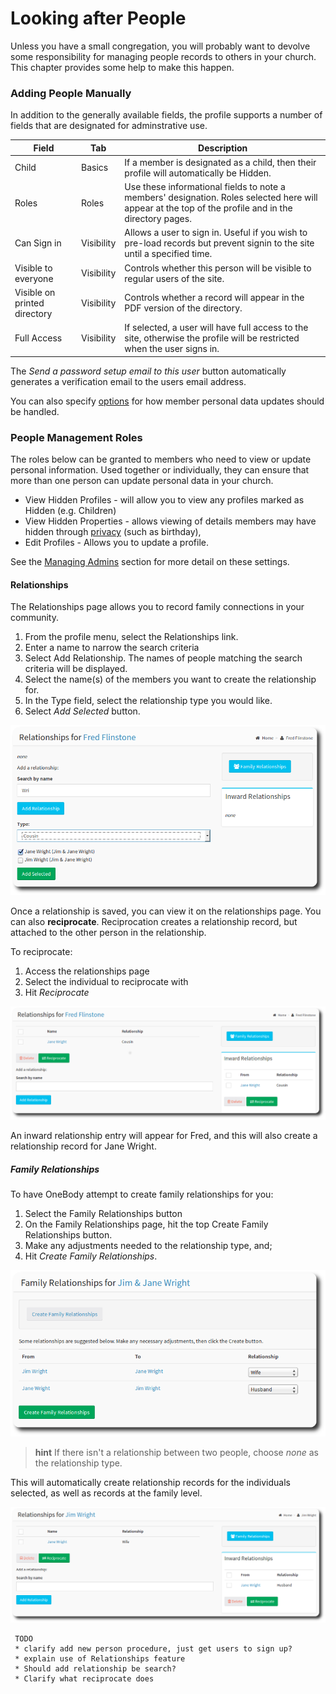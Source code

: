 # Looking after People

Unless you have a small congregation, you will probably want to devolve some responsibility for managing people records to others in your church. This chapter provides some help to make this happen.

### Adding People Manually
In addition to the generally available fields, the profile supports a number of fields that are designated for adminstrative use.

| Field | Tab |Description |
| -- | -- | -- |
| Child | Basics | If a member is designated as a child, then their profile will automatically be Hidden. |
| Roles | Roles | Use these informational fields to note a members' designation. Roles selected here will appear at the top of the profile and in the directory pages. |
| Can Sign in | Visibility | Allows a user to sign in. Useful if you wish to pre-load records but prevent signin to the site until a specified time. |
| Visible to everyone | Visibility | Controls whether this person will be visible to regular users of the site. |
| Visible on printed directory | Visibility | Controls whether a record will appear in the PDF version of the directory. |
| Full Access | Visibility | If selected, a user will have full access to the site, otherwise the profile will be restricted when the user signs in. |

The *Send a password setup email to this user* button automatically generates a verification email to the users email address.

You can also specify [options](../administration/settings.html#members) for how member personal data updates should be handled.

### People Management Roles

The roles below can be granted to members who need to view or update personal information. Used together or individually, they can ensure that more than one person can update personal data in your church.

* View Hidden Profiles - will allow you to view any profiles marked as Hidden (e.g. Children)
* View Hidden Properties - allows viewing of details members may have hidden through [privacy](../people/README.html#setting-privacy-options) (such as birthday),
* Edit Profiles - Allows you to update a profile.

See the [Managing Admins](../administration/managing_admins.html) section for more detail on these settings.

#### Relationships

The Relationships page allows you to record family connections in your community.

1. From the profile menu, select the Relationships link.
2. Enter a name to narrow the search criteria
3. Select Add Relationship. The names of people matching the search criteria will be displayed.
4. Select the name(s) of the members you want to create the relationship for.
5. In the Type field, select the relationship type you would like.
6. Select *Add Selected* button.


![Relationships](../img/admin/admin-people-1.png)


Once a relationship is saved, you can view it on the relationships page. You can also **reciprocate**.  Reciprocation  creates a relationship record, but attached to the other person in the relationship.

To reciprocate:

1. Access the relationships page
2. Select the individual to reciprocate with
3. Hit *Reciprocate*

![Reciprocate Relationships](../img/admin/admin-people-2.png)

An inward relationship entry will appear for Fred, and this will also create a relationship record for Jane Wright.

##### Family Relationships

To have OneBody attempt to create family relationships for you:

1. Select the Family Relationships button
2. On the Family Relationships page,  hit the top Create Family Relationships button.
3. Make any adjustments needed to the relationship type, and;
4. Hit *Create Family Relationships*.

![Family Relationships](../img/admin/admin-people-3.png)

> **hint** If there isn't a relationship between two people, choose *none* as the relationship type.

This will automatically create relationship records for the individuals selected, as well as records at the family level.

![Family Relationships](../img/admin/admin-people-4.png)

     TODO
     * clarify add new person procedure, just get users to sign up?
     * explain use of Relationships feature
     * Should add relationship be search?
     * Clarify what reciprocate does
